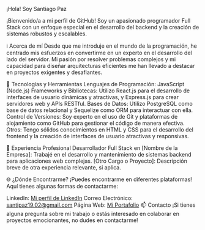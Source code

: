 ¡Hola! Soy Santiago Paz

¡Bienvenido/a a mi perfil de GitHub! Soy un apasionado programador Full Stack con un enfoque especial en el desarrollo del backend y la creación de sistemas robustos y escalables.

ℹ️ Acerca de mí
Desde que me introduje en el mundo de la programación, he centrado mis esfuerzos en convertirme en un experto en el desarrollo del lado del servidor. Mi pasión por resolver problemas complejos y mi capacidad para diseñar arquitecturas eficientes me han llevado a destacar en proyectos exigentes y desafiantes.

🧰 Tecnologías y Herramientas
Lenguajes de Programación: JavaScript (Node.js)
Frameworks y Bibliotecas: Utilizo React.js para el desarrollo de interfaces de usuario dinámicas y atractivas, y Express.js para crear servidores web y APIs RESTful.
Bases de Datos: Utilizo PostgreSQL como base de datos relacional y Sequelize como ORM para interactuar con ella.
Control de Versiones: Soy experto en el uso de Git y plataformas de alojamiento como GitHub para gestionar el código de manera efectiva.
Otros: Tengo sólidos conocimientos en HTML y CSS para el desarrollo del frontend y la creación de interfaces de usuario atractivas y responsivas.

💼 Experiencia Profesional
Desarrollador Full Stack en [Nombre de la Empresa]: Trabajé en el desarrollo y mantenimiento de sistemas backend para aplicaciones web complejas.
[Otro Cargo o Proyecto]: Descripción breve de otra experiencia relevante, si aplica.

🌐 ¿Dónde Encontrarme?
¡Puedes encontrarme en diferentes plataformas! Aquí tienes algunas formas de contactarme:

LinkedIn: [Mi perfil de LinkedIn](https://www.linkedin.com/in/dev-santiagopaz/)
Correo Electrónico: santipaz19.02@gmail.com
Página Web: [Mi Portafolio](https://portfolio-santipaz19.vercel.app/)
📫 Contacto
¡Si tienes alguna pregunta sobre mi trabajo o estás interesado en colaborar en proyectos emocionantes, no dudes en contactarme!
